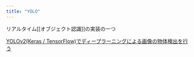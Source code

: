 ```yaml
---
title: "YOLO"
---
```


リアルタイム[[オブジェクト認識]]の実装の一つ

[YOLOv2(Keras / TensorFlow)でディープラーニングによる画像の物体検出を行う](https://qiita.com/yampy/items/7a705acf4c6899bc11c7)
